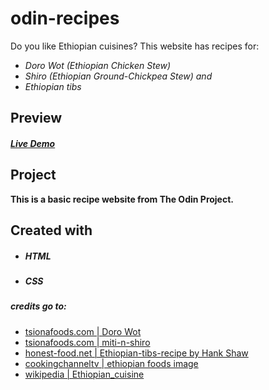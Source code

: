 # odin-recipes

Do you like Ethiopian cuisines? This website has recipes for: 
- *Doro Wot (Ethiopian Chicken Stew)*
- *Shiro (Ethiopian Ground-Chickpea Stew) and*
- *Ethiopian tibs*

## Preview
##### [Live Demo](<https://eyuel5.github.io/odin-recipes>)

## Project
**This is a basic recipe website from The Odin Project.**

## Created with
- ##### HTML
- ##### CSS

##### *credits go to:*
- [tsionafoods.com | Doro Wot](<https://www.tsionafoods.com/post/doro-wot>)
- [tsionafoods.com | miti-n-shiro](<https://www.tsionafoods.com/post/miti-n-shiro>)
- [honest-food.net | Ethiopian-tibs-recipe by Hank Shaw](<https://honest-food.net/ethiopian-tibs-recipe/>)
- [cookingchanneltv | ethiopian foods image](<https://www.cookingchanneltv.com/recipes/doro-wot-ethiopian-national-chicken-dish-2105964>)
- [wikipedia | Ethiopian_cuisine](<https://en.wikipedia.org/wiki/Ethiopian_cuisine>)
